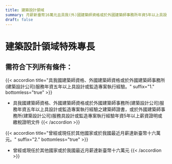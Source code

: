 ```yaml
---
title: 建築設計領域
summary: 月薪新臺幣16萬元且具我(外)國建築師資格或於外國建築師事務所年資5年以上具設計或監造執行經驗等。
draft: false
---
```

# 建築設計領域特殊專長

## 需符合下列**所有**條件：

{{< accordion title="具我國建築師資格、外國建築師資格或於外國建築師事務所(建築設計公司)服務年資五年以上具設計或監造專案執行經驗。" suffix="1." bottomless="true" >}}
* 具我國建築師資格、外國建築師資格或於外國建築師事務所(建築設計公司)服務年資五年以上具設計或監造專案執行經驗之建築師證書，或於外國建築師事務所(建築設計公司)服務具設計或監造專案執行經驗年資5年以上薪資證明或繳稅證明文件
{{< /accordion >}}

{{< accordion title="曾經或現任於其他國家或於我國最近月薪達新臺幣十六萬元。" suffix="2." bottomless="true" >}}
* 曾經或現任於其他國家或於我國最近月薪達新臺幣十六萬元
{{< /accordion >}}